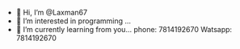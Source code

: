 - 👋 Hi, I’m @Laxman67
- 👀 I’m interested in programming ...
- 🌱 I’m currently learning  from you...
phone: 7814192670
Watsapp: 7814192670


<!---
Laxman67/Laxman67 is a ✨ special ✨ repository because its `README.md` (this file) appears on your GitHub profile.
You can click the Preview link to take a look at your changes.
--->
